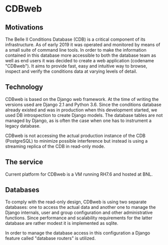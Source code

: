 # CDBweb
## Motivations
The Belle II Conditions Database (CDB) is a critical component of its infrastructure.
As of early 2019 it was operated and monitored by means of a small suite
of command line tools. In order to make the information contained in this
database more accessible to both the database team as well as end users
it was decided to create a web application (codename "CDBweb"). It aims to
provide fast, easy and intuitive way to browse, inspect and verify the
conditions data at varying levels of detail.

## Technology

CDBweb is based on the Django web framework. At the time of writing the
versions used are Django 2.1 and Python 3.6. Since the conditions database
already existed and was in production when this development started, we
used DB introspection to create Django models. The database tables are
not managed by Django, as is often the case when one has to instrument
a legacy database.

CDBweb is not accessing the actual production instance of the CDB (PostgreSQL)
to minimize possible interference but instead is using a streaming replica
of the CDB in read-only mode.

## The service
Current platform for CDBweb is a VM running RH7.6 and hosted at BNL.


## Databases

To comply with the read-only design, CDBweb is using two separate databases:
one to access the actual data and another one to manage the Django internals,
user and group configuration and other administrative functions. Since
performance and scalability requirements for the latter database are rather
modest it is implemented as sqlite.

In order to manage the database access in this configuration a Django
feature called "database routers" is utilized.
